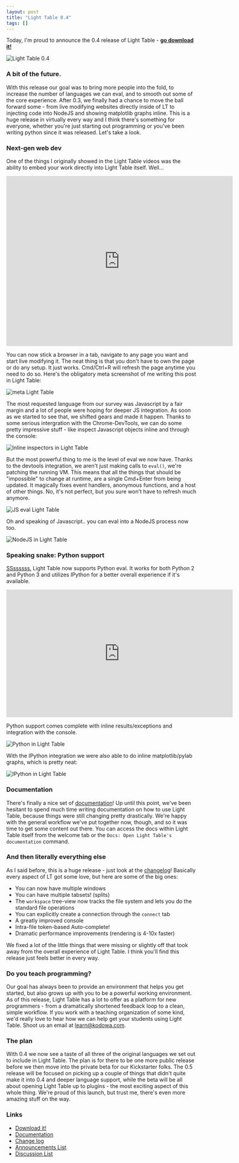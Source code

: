 ```yaml
---
layout: post
title: "Light Table 0.4"
tags: []
---
```


Today, I'm proud to announce the 0.4 release of Light Table - **[go download it!][lt]**

![Light Table 0.4](/images/040/lt.png)

### A bit of the future.

With this release our goal was to bring more people into the fold, to increase the number of languages we can eval, and to smooth out some of the core experience. After 0.3, we finally had a chance to move the ball forward some - from live modifying websites directly inside of LT to injecting code into NodeJS and showing matplotlib graphs inline. This is a huge release in virtually every way and I think there's something for everyone, whether you're just starting out programming or you've been writing python since it was released. Let's take a look.

### Next-gen web dev

One of the things I originally showed in the Light Table videos was the ability to embed your work directly into Light Table itself. Well...

<div class="video"><iframe width="600" height="450" src="https://www.youtube.com/embed/gtXpOD6jFls?rel=0" frameborder="0" allowfullscreen></iframe></div>

You can now stick a browser in a tab, navigate to any page you want and start live modifying it. The neat thing is that you don't have to own the page or do any setup. It just works. Cmd/Ctrl+R will refresh the page anytime you need to do so. Here's the obligatory meta screenshot of me writing this post in Light Table:

![meta Light Table](/images/040/blog.png)

The most requested language from our survey was Javascript by a fair margin and a lot of people were hoping for deeper JS integration. As soon as we started to see that, we shifted gears and made it happen. Thanks to some serious intergration with the Chrome-DevTools, we can do some pretty impressive stuff - like inspect Javascript objects inline and through the console:

![Inline inspectors in Light Table](/images/040/inspector.png)

But the most powerful thing to me is the level of eval we now have. Thanks to the devtools integration, we aren't just making calls to `eval()`, we're patching the running VM. This means that all the things that should be "impossible" to change at runtime, are a single Cmd+Enter from being updated. It magically fixes event handlers, anonymous functions, and a host of other things. No, it's not perfect, but you sure won't have to refresh much anymore.

![JS eval Light Table](/images/040/cube.png)

Oh and speaking of Javascript.. you can eval into a NodeJS process now too.

![NodeJS in Light Table](/images/040/node.png)

### Speaking snake: Python support

[SSssssss.][bash] Light Table now supports Python eval. It works for both Python 2 and Python 3 and utilizes IPython for a better overall experience if it's available.

<div class="video"><iframe width="600" height="338" src="https://www.youtube.com/embed/V2rOTrnqqtg?rel=0" frameborder="0" allowfullscreen></iframe></div>

Python support comes complete with inline results/exceptions and integration with the console.

![Python in Light Table](/images/040/pyinline.png)

With the IPython integration we were also able to do inline matplotlib/pylab graphs, which is pretty neat:

![IPython in Light Table](/images/040/ipygraphs.png)

### Documentation

There's finally a nice set of [documentation][docs]! Up until this point, we've been hesitant to spend much time writing documentation on how to use Light Table, because things were still changing pretty drastically. We're happy with the general workflow we've put together now, though, and so it was time to get some content out there. You can access the docs within Light Table itself from the welcome tab or the `Docs: Open Light Table's documentation` command.

### And then literally everything else

As I said before, this is a huge release - just look at the [changelog][ch]! Basically every aspect of LT got some love, but here are some of the big ones:

* You can now have multiple windows
* You can have multiple tabsets! (splits)
* The `workspace` tree-view now tracks the file system and lets you do the standard file operations
* You can explicitly create a connection through the `connect` tab
* A greatly improved console
* Intra-file token-based Auto-complete!
* Dramatic performance improvements (rendering is 4-10x faster)

We fixed a lot of the little things that were missing or slightly off that took away from the overall experience of Light Table. I think you'll find this release just feels better in every way.

### Do you teach programming?

Our goal has always been to provide an environment that helps you get started, but also grows up with you to be a powerful working environment. As of this release, Light Table has a lot to offer as a platform for new programmers - from a dramatically shortened feedback loop to a clean, simple workflow. If you work with a teaching organization of some kind, we'd really love to hear how we can help get your students using Light Table. Shoot us an email at learn@kodowa.com.

### The plan

With 0.4 we now see a taste of all three of the original languages we set out to include in Light Table. The plan is for there to be one more public release before we then move into the private beta for our Kickstarter folks. The 0.5 release will be focused on picking up a couple of things that didn't quite make it into 0.4 and deeper language support, while the beta will be all about opening Light Table up to plugins - the most exciting aspect of this whole thing. We're proud of this launch, but trust me, there's even more amazing stuff on the way.

### Links
* [Download it!][lt]
* [Documentation][docs]
* [Change log][ch]
* [Announcements List][ann]
* [Discussion List][disc]

[ch]: https://github.com/Kodowa/Light-Table-Playground/blob/master/README.md
[docs]: http://docs.lighttable.com
[lt]: http://www.lighttable.com/
[gh]: https://github.com/Kodowa/Light-Table-Playground/issues
[ann]: https://groups.google.com/forum/?fromgroups#!forum/light-table
[disc]: https://groups.google.com/forum/?fromgroups#!forum/light-table-discussion
[bash]: http://bash.org/?400459
